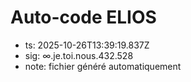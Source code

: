 # Auto-code ELIOS
- ts: 2025-10-26T13:39:19.837Z
- sig: ∞.je.toi.nous.432.528
- note: fichier généré automatiquement